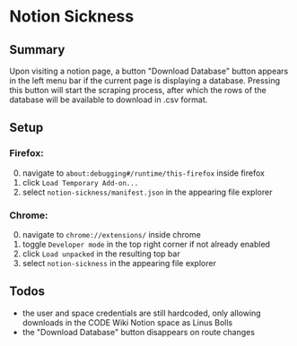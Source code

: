 # Notion Sickness

## Summary

Upon visiting a notion page, a button "Download Database" button appears in the left menu bar if the current page is displaying a database.
Pressing this button will start the scraping process, after which the rows of the database will be available to download in .csv format.


## Setup

### Firefox: 

0. navigate to ```about:debugging#/runtime/this-firefox``` inside firefox
1. click ```Load Temporary Add-on...```
2. select ```notion-sickness/manifest.json``` in the appearing file explorer

### Chrome: 

0. navigate to ```chrome://extensions/``` inside chrome
1. toggle ```Developer mode``` in the top right corner if not already enabled
2. click ```Load unpacked``` in the resulting top bar
3. select ```notion-sickness``` in the appearing file explorer

## Todos

- the user and space credentials are still hardcoded, only allowing downloads in the CODE Wiki Notion space as Linus Bolls
- the "Download Database" button disappears on route changes